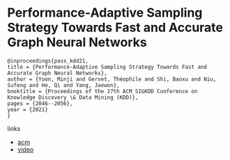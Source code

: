 # Performance-Adaptive Sampling Strategy Towards Fast and Accurate Graph Neural Networks

```
@inproceedings{pass_kdd21,
title = {Performance-Adaptive Sampling Strategy Towards Fast and Accurate Graph Neural Networks},
author = {Yoon, Minji and Gervet, Théophile and Shi, Baoxu and Niu, Sufeng and He, Qi and Yang, Jaewon},
booktitle = {Proceedings of the 27th ACM SIGKDD Conference on Knowledge Discovery \& Data Mining (KDD)},
pages = {2046--2056},
year = {2021}
}
```

links
- [acm](https://dl.acm.org/doi/10.1145/3447548.3467284)
- [video](https://www.youtube.com/watch?v=uRxF-xLo60o)